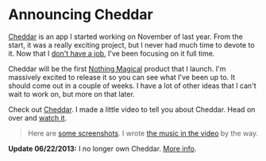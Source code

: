 # Announcing Cheddar

[Cheddar](http://cheddarapp.com) is an app I started working on November of last year. From the start, it was a really exciting project, but I never had much time to devote to it. Now that I [don't have a job](http://samsoff.es/posts/here-we-go-again), I've been focusing on it full time.

Cheddar will be the first [Nothing Magical](http://nothingmagical.com) product that I launch. I'm massively excited to release it so you can see what I've been up to. It should come out in a couple of weeks. I have a lot of other ideas that I can't wait to work on, but more on that later.

Check out [Cheddar](http://cheddarapp.com). I made a little video to tell you about Cheddar. Head on over and [watch it](http://cheddarapp.com).

> Here are [some screenshots](http://dribbble.com/samsoffes/projects/51741-Cheddar). I wrote [the music in the video](http://soundcloud.com/samsoffes/airports) by the way.

**Update 06/22/2013:** I no longer own Cheddar. [More info](http://soff.es/parting-ways-with-cheddar).
